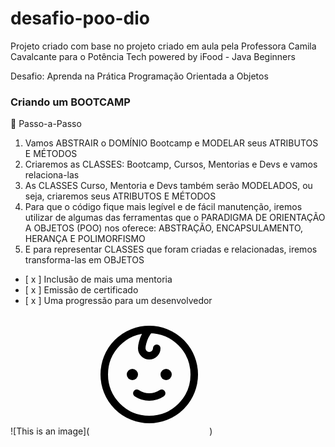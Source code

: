 # **desafio-poo-dio**

Projeto criado com base no projeto criado em aula pela Professora Camila Cavalcante para o Potência Tech powered by iFood - Java Beginners 

Desafio: Aprenda na Prática Programação Orientada a Objetos

### Criando um BOOTCAMP ###

👣 Passo-a-Passo
1. Vamos ABSTRAIR o DOMÍNIO Bootcamp e MODELAR seus ATRIBUTOS E MÉTODOS
2. Criaremos as CLASSES: Bootcamp, Cursos, Mentorias e Devs e vamos relaciona-las
3. As CLASSES Curso, Mentoria e Devs também serão MODELADOS, ou seja, criaremos seus ATRIBUTOS E MÉTODOS
4. Para que o código fique mais legível e de fácil manutenção, iremos utilizar de algumas das ferramentas que o PARADIGMA DE ORIENTAÇÃO A OBJETOS (POO) nos oferece: ABSTRAÇÃO, ENCAPSULAMENTO, HERANÇA E POLIMORFISMO
5. E para representar CLASSES que foram criadas e relacionadas, iremos transforma-las em OBJETOS


- [ x ] Inclusão de mais uma mentoria
- [ x ] Emissão de certificado
- [ x ] Uma progressão para um desenvolvedor


![This is an image](<svg xmlns="http://www.w3.org/2000/svg" width="192" height="192" fill="#000000" viewBox="0 0 256 256"><rect width="256" height="256" fill="none"></rect><circle cx="128" cy="128" r="96" fill="none" stroke="#000000" stroke-linecap="round" stroke-linejoin="round" stroke-width="16"></circle><circle cx="92" cy="128" r="12"></circle><circle cx="164" cy="128" r="12"></circle><path d="M154.5,168a47.9,47.9,0,0,1-53,0" fill="none" stroke="#000000" stroke-linecap="round" stroke-linejoin="round" stroke-width="16"></path><path d="M128,32c-16,20-16,40-16,40a16,16,0,0,0,32,0" fill="none" stroke="#000000" stroke-linecap="round" stroke-linejoin="round" stroke-width="16"></path></svg>)
